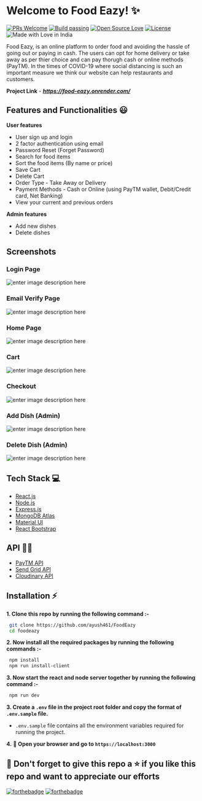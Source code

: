 # Welcome to Food Eazy! ✨
[![PRs Welcome](https://img.shields.io/badge/PRs-welcome-brightgreen.svg?style=flat-square)](https://food-eazy.onrender.com/)&nbsp;[![Build passing](https://img.shields.io/badge/Build-Passing-brightgreen.svg?style=flat-square)](https://food-eazy.onrender.com/)&nbsp;[![Open Source Love](https://badges.frapsoft.com/os/v1/open-source.svg?v=102)](https://food-eazy.onrender.com/)&nbsp;[![License](https://img.shields.io/badge/license-MIT-brightgreen)](https://food-eazy.onrender.com/)&nbsp;![Made with Love in India](https://madewithlove.org.in/badge.svg)

Food Eazy, is an online platform to order food and avoiding the hassle of going out or paying in cash. The users can opt for home delivery or take away as per thier choice and can pay thorugh cash or online methods (PayTM). In the times of COVID-19 where social distancing is such an important measure we think our website can help restaurants and customers.

**Project Link** - ***https://food-eazy.onrender.com/***
<br />

## Features and Functionalities 😃
**User features**
 - User sign up and login
 - 2 factor authentication using email
 - Password Reset (Forget Password)
 - Search for food items
 - Sort the food items (By name or price)
 - Save Cart
 - Delete Cart
 - Order Type - Take Away or Delivery
 - Payment Methods - Cash or Online (using PayTM wallet, Debit/Credit card, Net Banking)
 - View your current and previous orders
 
 **Admin features** 
 
 - Add new dishes
 - Delete dishes
 ## Screenshots
 ### Login Page
 ![enter image description here](https://raw.githubusercontent.com/ayush461/FoodEazy/master/readme_images/login.png?token=ALT5AMEK4CX7HVYASAKMCP3BL22BY)
### Email Verify Page
![enter image description here](https://raw.githubusercontent.com/ayush461/FoodEazy/master/readme_images/verify.png?token=ALT5AMFPEOQAAI7VQVV56XTBL22EA)
### Home Page
![enter image description here](https://raw.githubusercontent.com/ayush461/FoodEazy/master/readme_images/menu.png?token=ALT5AMA2CGEZZGVVZ2DJPE3BL22FW)

### Cart
![enter image description here](<img width="957" alt="cart" src="https://github.com/ayush461/Easy-Food/assets/69451578/9315b982-8362-47b4-be02-3b71f938496b">)

### Checkout
![enter image description here](<img width="940" alt="checkout" src="https://github.com/ayush461/Easy-Food/assets/69451578/a88b9264-fd30-49f6-9011-4d26708db5b1">)

### Add Dish (Admin)
![enter image description here](<img width="960" alt="add_dish" src="https://github.com/ayush461/Easy-Food/assets/69451578/7faf2159-0b80-440c-b10f-3d7a1a76599d">
)
### Delete Dish (Admin)
![enter image description here](<img width="941" alt="delete_items" src="https://github.com/ayush461/Easy-Food/assets/69451578/d0b5103a-43f3-415a-a331-0b8dcfd9eb8c">)
## Tech Stack 💻

 - [React.js](https://reactjs.org/)
 - [Node.js](https://nodejs.org/en/)
 - [Express.js](https://expressjs.com/)
 - [MongoDB Atlas](https://www.mongodb.com/cloud/atlas)
 - [Material UI](https://material-ui.com/)
 - [React Bootstrap](https://react-bootstrap.github.io/)

## API :man_technologist:

 - [PayTM API](https://developer.paytm.com/docs/)
 - [Send Grid  API](https://sendgrid.com/)
 - [Cloudinary API](https://cloudinary.com/)

## Installation :zap:

 **1. Clone this repo by running the following command :-**
 ```bash
  git clone https://github.com/ayush461/FoodEazy
  cd foodeazy
 ```
 
 **2. Now install all the required packages by running the following commands :-**
 ```bash
  npm install 
  npm run install-client
 ```
 **3. Now start the react and node server together by running the following command :-**
 ```bash
  npm run dev
 ```
 **3. Create a `.env` file in the project root folder and copy the format of `.env.sample` file.**

   - `.env.sample` file contains all the environment variables required for running the project.
   
   
 **4.** **🎉  Open your browser and go to  `https://localhost:3000`**
 
 
## 🤩 Don't forget to give this repo a ⭐ if you like this repo and want to appreciate our efforts
 

[![forthebadge](https://forthebadge.com/images/badges/built-with-love.svg)](https://forthebadge.com)
[![forthebadge](https://forthebadge.com/images/badges/built-by-developers.svg)](https://forthebadge.com)

